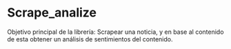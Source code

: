 # Scrape_analize

Objetivo principal de la librería: Scrapear una noticia, y en base al contenido de esta obtener un análisis de sentimientos del contenido.
